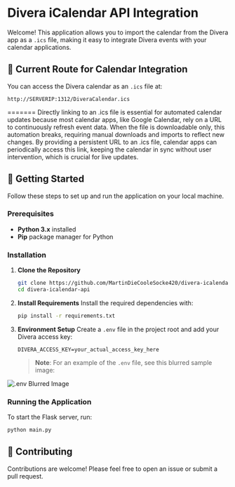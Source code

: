 # Divera iCalendar API Integration

Welcome! This application allows you to import the calendar from the Divera app as a `.ics` file, making it easy to integrate Divera events with your calendar applications.

## 📍 Current Route for Calendar Integration

You can access the Divera calendar as an `.ics` file at:
```
http://SERVERIP:1312/DiveraCalendar.ics
```
=======
Directly linking to an .ics file is essential for automated calendar updates because most calendar apps, like Google Calendar, rely on a URL to continuously refresh event data. When the file is downloadable only, this automation breaks, requiring manual downloads and imports to reflect new changes. By providing a persistent URL to an .ics file, calendar apps can periodically access this link, keeping the calendar in sync without user intervention, which is crucial for live updates.

## 🚀 Getting Started

Follow these steps to set up and run the application on your local machine.

### Prerequisites

- **Python 3.x** installed
- **Pip** package manager for Python

### Installation

1. **Clone the Repository**
   ```bash
   git clone https://github.com/MartinDieCooleSocke420/divera-icalendar-api.git
   cd divera-icalendar-api
   ```

2. **Install Requirements**
   Install the required dependencies with:
   ```bash
   pip install -r requirements.txt
   ```

3. **Environment Setup**
   Create a `.env` file in the project root and add your Divera access key:
   ```
   DIVERA_ACCESS_KEY=your_actual_access_key_here
   ```
   > **Note**: For an example of the `.env` file, see this blurred sample image:

![`.env` Blurred Image](https://i.imgur.com/nDsjWqn.png)

### Running the Application

To start the Flask server, run:
```bash
python main.py
```

## 🤝 Contributing

Contributions are welcome! Please feel free to open an issue or submit a pull request.
